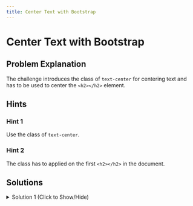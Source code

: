```yaml
---
title: Center Text with Bootstrap
---
```

# Center Text with Bootstrap

## Problem Explanation
The challenge introduces the class of ``` text-center ``` for centering text and has to be used to center the ``` <h2></h2> ``` element.

## Hints

### Hint 1

Use the class of ``` text-center ```.
### Hint 2

The class has to applied on the first ``` <h2></h2> ``` in the document.

## Solutions

<details><summary>Solution 1 (Click to Show/Hide)</summary>

Since you need to add a class, edit the HTML of the first ```html <h2></h2> ``` from:

```html
<h2 class="red-text">CatPhotoApp</h2>
```
to
```html
<h2 class="red-text text-center">CatPhotoApp</h2>
```
</details>
